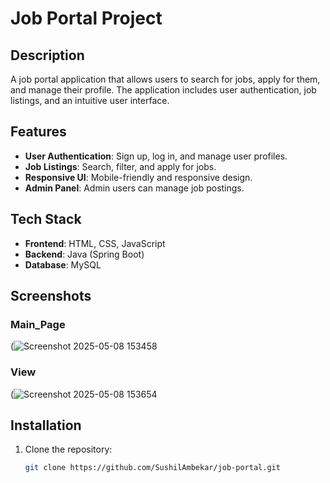 # Job Portal Project

## Description
A job portal application that allows users to search for jobs, apply for them, and manage their profile. The application includes user authentication, job listings, and an intuitive user interface.

## Features
- **User Authentication**: Sign up, log in, and manage user profiles.
- **Job Listings**: Search, filter, and apply for jobs.
- **Responsive UI**: Mobile-friendly and responsive design.
- **Admin Panel**: Admin users can manage job postings.

## Tech Stack
- **Frontend**: HTML, CSS, JavaScript 
- **Backend**: Java (Spring Boot)
- **Database**: MySQL

## Screenshots

### Main_Page
(![Screenshot 2025-05-08 153458](https://github.com/user-attachments/assets/bdfc2ea3-c2d0-4963-b538-cbf68e0e2917)


### View
(![Screenshot 2025-05-08 153654](https://github.com/user-attachments/assets/9fc1b94b-2a03-4667-905e-6a58fa686bcb)


## Installation

1. Clone the repository:
   ```bash
   git clone https://github.com/SushilAmbekar/job-portal.git
